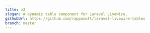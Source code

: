 ```yaml
---
title: v3
slogan: A dynamic table component for Laravel Livewire.
githubUrl: https://github.com/rappasoft/laravel-livewire-tables
branch: master
---
```


